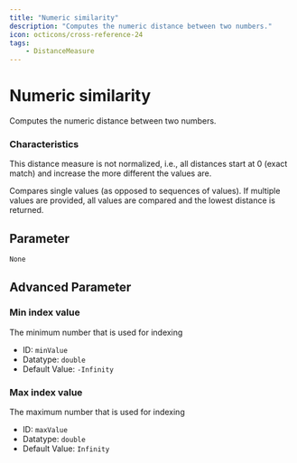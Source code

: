 ```yaml
---
title: "Numeric similarity"
description: "Computes the numeric distance between two numbers."
icon: octicons/cross-reference-24
tags: 
    - DistanceMeasure
---
```

# Numeric similarity
<!-- This file was generated - DO NOT CHANGE IT MANUALLY -->



Computes the numeric distance between two numbers.

### Characteristics
This distance measure is not normalized, i.e., all distances start at 0 (exact match) and increase the more different the values are.

Compares single values (as opposed to sequences of values). If multiple values are provided, all values are compared and the lowest distance is returned.

## Parameter

`None`

## Advanced Parameter

### Min index value

The minimum number that is used for indexing

- ID: `minValue`
- Datatype: `double`
- Default Value: `-Infinity`



### Max index value

The maximum number that is used for indexing

- ID: `maxValue`
- Datatype: `double`
- Default Value: `Infinity`



